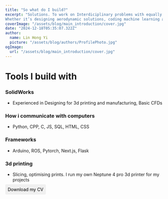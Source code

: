 ```yaml
---
title: "So what do I build?"
excerpt: "Solutions. To work on Interdiciplinary problems with equally diverse teams is my ideal. Thriving at the intersection of mechanical systems, electronics, software development and design, I always try to approach problems holistically. \n
Whether it’s designing aerodynamic solutions, coding machine learning algorithms, or crafting intuitive user experiences, I leverage my diverse skills to build efficient, impactful, and scalable solutions."
coverImage: "/assets/blog/main_introduction/cover.jpg"
date: "2024-12-18T05:35:07.322Z"
author:
  name: Lin Hong Yi
  picture: "/assets/blog/authors/ProfilePhoto.jpg"
ogImage:
  url: "/assets/blog/main_introduction/cover.jpg"
--- 
```


# Tools I build with
### SolidWorks
- Experienced in Designing for 3d printing and manufacturing, Basic CFDs
### How i communicate with computers
- Python, CPP, C, JS, SQL, HTML, CSS
### Frameworks
- Arduino, ROS, Pytorch, Next.js, Flask
### 3d printing
- Slicing, optimising prints. I run my own Neptune 4 pro 3d printer for my projects


<a href="/assets/blog/main_introduction/CV.pdf" target="_blank" style="color: #000; background-color: #f0f0f0; padding: 8px; border-radius: 4px; text-decoration: none;">
  Download my CV
</a>



